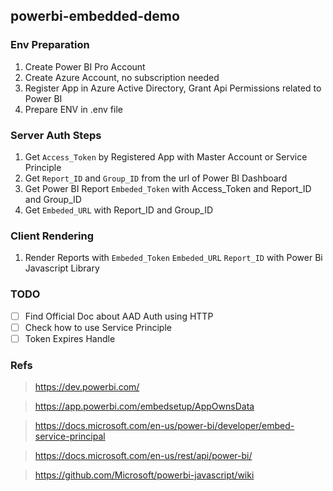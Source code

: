 ## powerbi-embedded-demo

### Env Preparation

1. Create Power BI Pro Account
2. Create Azure Account, no subscription needed
3. Register App in Azure Active Directory, Grant Api Permissions related to Power BI
4. Prepare ENV in .env file

### Server Auth Steps

1. Get `Access_Token` by Registered App with Master Account or Service Principle
2. Get `Report_ID` and `Group_ID` from the url of Power BI Dashboard
3. Get Power BI Report `Embeded_Token` with Access_Token and Report_ID and Group_ID
4. Get `Embeded_URL` with Report_ID and Group_ID

### Client Rendering

1. Render Reports with `Embeded_Token` `Embeded_URL` `Report_ID` with Power Bi Javascript Library

### TODO

- [ ] Find Official Doc about AAD Auth using HTTP
- [ ] Check how to use Service Principle
- [ ] Token Expires Handle

### Refs

> https://dev.powerbi.com/

> https://app.powerbi.com/embedsetup/AppOwnsData

> https://docs.microsoft.com/en-us/power-bi/developer/embed-service-principal

> https://docs.microsoft.com/en-us/rest/api/power-bi/

> https://github.com/Microsoft/powerbi-javascript/wiki
